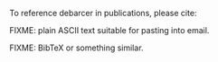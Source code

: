 To reference debarcer in publications, please cite:

FIXME: plain ASCII text suitable for pasting into email.

FIXME: BibTeX or something similar.
